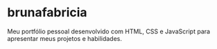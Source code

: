 # brunafabricia
Meu portfólio pessoal desenvolvido com HTML, CSS e JavaScript para apresentar meus projetos e habilidades.
